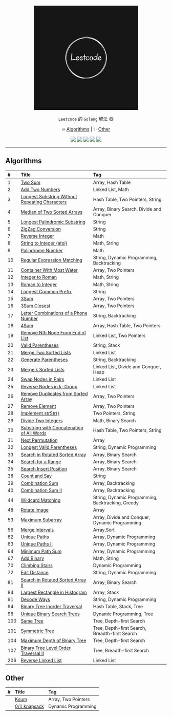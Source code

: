 <p align="center">
    <a href="https://github.com/ljun20160606/leetcode"><img src="doc/leetcode.jpeg" width="325"/></a>
</p>

<p align="center"> <code>Leetcode</code> 的 <code>Golang</code> 解法 😋</p>
<p align="center">
    🔥 <a href="#algorithms">Algorithms</a> |
    ✨ <a href="#other">Other</a>
</p>

<p align="center">
    <a href="https://github.com/ljun20160606/leetcode/blob/master/LICENSE"><img src="https://img.shields.io/badge/license-MIT-blue.svg"></a>
    <a href="https://travis-ci.org/ljun20160606/leetcode"><img src="https://travis-ci.org/ljun20160606/leetcode.svg?branch=master"></a>
    <a href="https://codecov.io/gh/ljun20160606/leetcode"><img src="https://codecov.io/gh/ljun20160606/leetcode/branch/master/graph/badge.svg"></a>
    <a href="https://gitter.im/ljun20160606/leetcode?utm_source=badge&utm_medium=badge&utm_campaign=pr-badge&utm_content=badge"><img src="https://badges.gitter.im/ljun20160606/leetcode.svg"></a>
    <a href="http://commitizen.github.io/cz-cli"><img src="https://img.shields.io/badge/commitizen-friendly-brightgreen.svg"></a>
</p>

***

## Algorithms

| #    | Title                                                                                                                           | Tag                                               |
| :--- | :------------------------------------------------------------------------------------------------------------------------------ | :------------------------------------------------ |
| 1    | [Two Sum](algorithms/001/1.%20Two%20Sum.go)                                                                                     | Array, Hash Table                                 |
| 2    | [Add Two Numbers](algorithms/002/2.%20Add%20Two%20Numbers.go)                                                                   | Linked List, Math                                 |
| 3    | [Longest Substring Without Repeating Characters](algorithms/003/3.%20Longest%20Substring%20Without%20Repeating%20Characters.go) | Hash Table, Two Pointers, String                  |
| 4    | [Median of Two Sorted Arrays](algorithms/004/4.%20Median%20of%20Two%20Sorted%20Arrays.go)                                       | Array, Binary Search, Divide and Conquer          |
| 5    | [Longest Palindromic Substring](algorithms/005/5.%20Longest%20Palindromic%20Substring.go)                                       | String                                            |
| 6    | [ZigZag Conversion](algorithms/006/6.%20ZigZag%20Conversion.go)                                                                 | String                                            |
| 7    | [Reverse Integer](algorithms/007/7.%20Reverse%20Integer.go)                                                                     | Math                                              |
| 8    | [String to Integer (atoi)](algorithms/008/8.%20String%20to%20Integer%20(atoi).go)                                               | Math, String                                      |
| 9    | [Palindrome Number](algorithms/009/9.%20Palindrome%20Number.go)                                                                 | Math                                              |
| 10   | [Regular Expression Matching](algorithms/010/README.md)                                                                         | String, Dynamic Programming, Backtracking         |
| 11   | [Container With Most Water](algorithms/011/11.%20Container%20With%20Most%20Water.go)                                            | Array, Two Pointers                               |
| 12   | [Integer to Roman](algorithms/012/12.%20Integer%20to%20Roman.go)                                                                | Math, String                                      |
| 13   | [Roman to Integer](algorithms/013/13.%20Roman%20to%20Integer.go)                                                                | Math, String                                      |
| 14   | [Longest Common Prefix](algorithms/014/14.%20Longest%20Common%20Prefix.go)                                                      | String                                            |
| 15   | [3Sum](algorithms/015/15.%203Sum.go)                                                                                            | Array, Two Pointers                               |
| 16   | [3Sum Closest](algorithms/016/16.%203Sum%20Closest.go)                                                                          | Array, Two Pointers                               |
| 17   | [Letter Combinations of a Phone Number](algorithms/017/17.%20Letter%20Combinations%20of%20a%20Phone%20Number.go)                | String, Backtracking                              |
| 18   | [4Sum](algorithms/018/18.%204Sum.go)                                                                                            | Array, Hash Table, Two Pointers                   |
| 19   | [Remove Nth Node From End of List](algorithms/019/19.%20Remove%20Nth%20Node%20From%20End%20of%20List.go)                        | Linked List, Two Pointers                         |
| 20   | [Valid Parentheses](algorithms/020/20.%20Valid%20Parentheses.go)                                                                | String, Stack                                     |
| 21   | [Merge Two Sorted Lists](algorithms/021/21.%20Merge%20Two%20Sorted%20Lists.go)                                                  | Linked List                                       |
| 22   | [Generate Parentheses](algorithms/022/22.%20Generate%20Parentheses.go)                                                          | String, Backtracking                              |
| 23   | [Merge k Sorted Lists](algorithms/023/23.%20Merge%20k%20Sorted%20Lists.go)                                                      | Linked List, Divide and Conquer, Heap             |
| 24   | [Swap Nodes in Pairs](algorithms/024/24.%20Swap%20Nodes%20in%20Pairs.go)                                                        | Linked List                                       |
| 25   | [Reverse Nodes in k-Group](algorithms/025/25.%20Reverse%20Nodes%20in%20k-Group.go)                                              | Linked List                                       |
| 26   | [Remove Duplicates from Sorted Array](algorithms/026/26.%20Remove%20Duplicates%20from%20Sorted%20Array.go)                      | Array, Two Pointers                               |
| 27   | [Remove Element](algorithms/027/27.%20Remove%20Element.go)                                                                      | Array, Two Pointers                               |
| 28   | [Implement strStr()](algorithms/028/28.%20Implement%20strStr().go)                                                              | Two Pointers, String                              |
| 29   | [Divide Two Integers](algorithms/029/29.%20Divide%20Two%20Integers.go)                                                          | Math, Binary Search                               |
| 30   | [Substring with Concatenation of All Words](algorithms/030/30.%20Substring%20with%20Concatenation%20of%20All%20Words.go)        | Hash Table, Two Pointers, String                  |
| 31   | [Next Permutation](algorithms/031/31.%20Next%20Permutation.go)                                                                  | Array                                             |
| 32   | [Longest Valid Parentheses](algorithms/032/32.%20Longest%20Valid%20Parentheses.go)                                              | String, Dynamic Programming                       |
| 33   | [Search in Rotated Sorted Array](algorithms/033/33.%20Search%20in%20Rotated%20Sorted%20Array.go)                                | Array, Binary Search                              |
| 34   | [Search for a Range](algorithms/034/34.%20Search%20for%20a%20Range.go)                                                          | Array, Binary Search                              |
| 35   | [Search Insert Position](algorithms/035/35.%20Search%20Insert%20Position.go)                                                    | Array, Binary Search                              |
| 38   | [Count and Say](algorithms/038/38.%20Count%20and%20Say.go)                                                                      | String                                            |
| 39   | [Combination Sum](algorithms/039/README.md)                                                                                     | Array, Backtracking                               |
| 40   | [Combination Sum II](algorithms/040/README.md)                                                                                  | Array, Backtracking                               |
| 44   | [Wildcard Matching](algorithms/044/44.%20Wildcard%20Matching.go)                                                                | String, Dynamic Programming, Backtracking, Greedy |
| 48   | [Rotate Image](algorithms/048/README.md)                                                                                        | Array                                             |
| 53   | [Maximum Subarray](algorithms/053/53.%20Maximum%20Subarray.go)                                                                  | Array, Divide and Conquer, Dynamic Programming    |
| 56   | [Merge Intervals](algorithms/056/56.%20Merge%20Intervals.go)                                                                    | Array,Sort                                        |
| 62   | [Unique Paths](algorithms/062/62.%20Unique%20Paths.go)                                                                          | Array, Dynamic Programming                        |
| 63   | [Unique Paths II](algorithms/063/63.%20Unique%20Paths%20II.go)                                                                  | Array, Dynamic Programming                        |
| 64   | [Minimum Path Sum](algorithms/064/64.%20Minimum%20Path%20Sum.go)                                                                | Array, Dynamic Programming                        |
| 67   | [Add Binary](algorithms/067/67.%20Add%20Binary.go)                                                                              | Math, String                                      |
| 70   | [Climbing Stairs](algorithms/070/70.%20Climbing%20Stairs.go)                                                                    | Dynamic Programming                               |
| 72   | [Edit Distance](algorithms/072/72.%20Edit%20Distance.go)                                                                        | String, Dynamic Programming                       |
| 81   | [Search in Rotated Sorted Array II](algorithms/081/81.%20Search%20in%20Rotated%20Sorted%20Array%20II.go)                        | Array, Binary Search                              |
| 84   | [Largest Rectangle in Histogram](algorithms/084/README.md)                                                                      | Array, Stack                                      |
| 91   | [Decode Ways](algorithms/091/91.%20Decode%20Ways.go)                                                                            | String, Dynamic Programming                       |
| 94   | [Binary Tree Inorder Traversal](algorithms/094/94.%20Binary%20Tree%20Inorder%20Traversal.go)                                    | Hash Table, Stack, Tree                           |
| 96   | [Unique Binary Search Trees](algorithms/096/96.%20Unique%20Binary%20Search%20Trees.go)                                          | Dynamic Programming, Tree                         |
| 100  | [Same Tree](algorithms/100/100.%20Same%20Tree.go)                                                                               | Tree, Depth-first Search                          |
| 101  | [Symmetric Tree](algorithms/101/101.%20Symmetric%20Tree.go)                                                                     | Tree, Depth-first Search, Breadth-first Search    |
| 104  | [Maximum Depth of Binary Tree](algorithms/104/README.md)                                                                        | Tree, Depth-first Search                          |
| 107  | [Binary Tree Level Order Traversal II](algorithms/107/107.%20Binary%20Tree%20Level%20Order%20Traversal%20II.go)                 | Tree, Breadth-first Search                        |
| 206  | [Reverse Linked List](algorithms/206/206.%20Reverse%20Linked%20List.go)                                                         | Linked List                                       |

## Other

| #    | Title                                                  | Tag                 |
| :--- | :----------------------------------------------------- | :------------------ |
|      | [Ksum](algorithms/other/ksum.go)                       | Array, Two Pointers |
|      | [0/1 knapsack](algorithms/other/knapsack%20problem.go) | Dynamic Programming |
